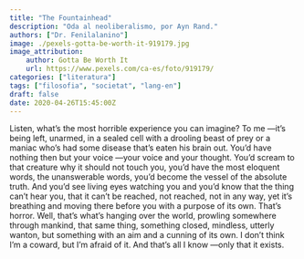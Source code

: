 ```yaml
---
title: "The Fountainhead"
description: "Oda al neoliberalismo, por Ayn Rand."
authors: ["Dr. Fenilalanino"]
image: ./pexels-gotta-be-worth-it-919179.jpg
image_attribution:
    author: Gotta Be Worth It
    url: https://www.pexels.com/ca-es/foto/919179/
categories: ["literatura"]
tags: ["filosofia", "societat", "lang-en"]
draft: false
date: 2020-04-26T15:45:00Z
---
```


Listen, what’s the most horrible experience you can imagine? To me —it’s being left, unarmed, in a sealed cell with a drooling beast of prey or a maniac who’s had some disease that’s eaten his brain out. You’d have nothing then but your voice —your voice and your thought. You’d scream to that creature why it should not touch you, you’d have the most eloquent words, the unanswerable words, you’d become the vessel of the absolute truth. And you’d see living eyes watching you and you’d know that the thing can’t hear you, that it can’t be reached, not reached, not in any way, yet it’s breathing and moving there before you with a purpose of its own. That’s horror. Well, that’s what’s hanging over the world, prowling somewhere through mankind, that same thing, something closed, mindless, utterly wanton, but something with an aim and a cunning of its own. I don’t think I’m a coward, but I’m afraid of it. And that’s all I know —only that it exists.
